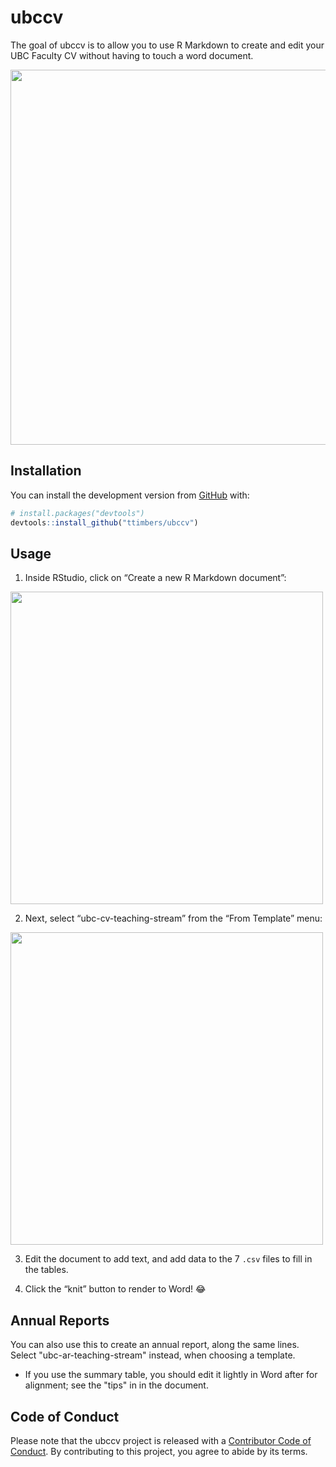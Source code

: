 
<!-- README.md is generated from README.Rmd. Please edit that file -->

# ubccv

<!-- badges: start -->

<!-- badges: end -->

The goal of ubccv is to allow you to use R Markdown to create and edit
your UBC Faculty CV without having to touch a word document.

<img src="man/figures/ubccv.png" width=600>

## Installation

You can install the development version from
[GitHub](https://github.com/) with:

``` r
# install.packages("devtools")
devtools::install_github("ttimbers/ubccv")
```

## Usage

1.  Inside RStudio, click on “Create a new R Markdown document”:

<img src="man/figures/create_rmd.png" width=500>

2.  Next, select “ubc-cv-teaching-stream” from the “From Template” menu:

<img src="man/figures/template.png" width=500>

3.  Edit the document to add text, and add data to the 7 `.csv` files to
    fill in the tables.

4.  Click the “knit” button to render to Word\! 😂

## Annual Reports

You can also use this to create an annual report, along the same lines.  Select "ubc-ar-teaching-stream" instead, when choosing a template.

* If you use the summary table, you should edit it lightly in Word after for alignment; see the "tips" in in the document.

## Code of Conduct

Please note that the ubccv project is released with a [Contributor Code
of
Conduct](https://contributor-covenant.org/version/2/0/CODE_OF_CONDUCT.html).
By contributing to this project, you agree to abide by its terms.

